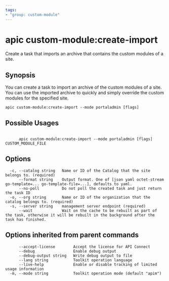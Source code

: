 ```yaml
---
tags:
- "group: custom-module"
---
```

# apic custom-module:create-import

Create a task that imports an archive that contains the custom modules of a site.

## Synopsis

You can create a task to import an archive of the custom modules of a site. You can use the imported archive to quickly and simply override the custom modules for the specified site.

```
apic custom-module:create-import --mode portaladmin [flags]
```

## Possible Usages

```

      apic custom-module:create-import --mode portaladmin [flags] CUSTOM_MODULE_FILE

```

## Options

```
  -c, --catalog string   Name or ID of the Catalog that the site belongs to. (required)
      --format string    Output format. One of [json yaml octet-stream go-template=... go-template-file=...], defaults to yaml.
      --no-poll          Do not poll the created task and just return the task ID
  -o, --org string       Name or ID of the organization that the catalog belongs to. (required)
  -s, --server string    management server endpoint (required)
      --wait             Wait on the cache to be rebuilt as part of the task, otherwise it will be rebuilt in the background after the task has finished.
```

## Options inherited from parent commands

```
      --accept-license        Accept the license for API Connect
      --debug                 Enable debug output
      --debug-output string   Write debug output to file
      --lang string           Toolkit operation language
      --live-help             Enable or disable tracking of limited usage information
  -m, --mode string           Toolkit operation mode (default "apim")
```
